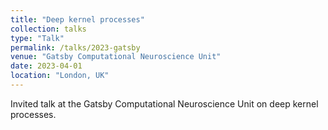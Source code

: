 ```yaml
---
title: "Deep kernel processes"
collection: talks
type: "Talk"
permalink: /talks/2023-gatsby
venue: "Gatsby Computational Neuroscience Unit"
date: 2023-04-01
location: "London, UK"
---
```


Invited talk at the Gatsby Computational Neuroscience Unit on deep kernel processes. 